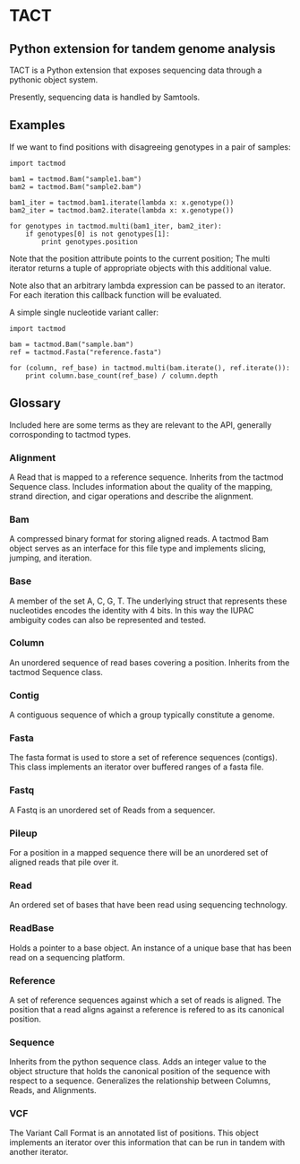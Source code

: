 TACT
====
Python extension for tandem genome analysis
-------------------------------------------

TACT is a Python extension that exposes sequencing data through a pythonic
object system.

Presently, sequencing data is handled by Samtools.

Examples
--------

If we want to find positions with disagreeing genotypes in a pair of samples:

    import tactmod

    bam1 = tactmod.Bam("sample1.bam")
    bam2 = tactmod.Bam("sample2.bam")
    
    bam1_iter = tactmod.bam1.iterate(lambda x: x.genotype())
    bam2_iter = tactmod.bam2.iterate(lambda x: x.genotype())

    for genotypes in tactmod.multi(bam1_iter, bam2_iter):
        if genotypes[0] is not genotypes[1]:
            print genotypes.position

Note that the position attribute points to the current position; The multi
iterator returns a tuple of appropriate objects with this additional value.

Note also that an arbitrary lambda expression can be passed to an iterator.
For each iteration this callback function will be evaluated.

A simple single nucleotide variant caller:

    import tactmod

    bam = tactmod.Bam("sample.bam")
    ref = tactmod.Fasta("reference.fasta")
    
    for (column, ref_base) in tactmod.multi(bam.iterate(), ref.iterate()):
        print column.base_count(ref_base) / column.depth

Glossary
--------

Included here are some terms as they are relevant to the API, generally
corrosponding to tactmod types.

### Alignment
A Read that is mapped to a reference sequence.  Inherits from the tactmod 
Sequence class.  Includes information about the quality of the mapping, strand
direction, and cigar operations and describe the alignment.

### Bam
A compressed binary format for storing aligned reads.  A tactmod Bam object
serves as an interface for this file type and implements slicing, jumping,
and iteration.

### Base
A member of the set A, C, G, T.  The underlying struct that represents these
nucleotides encodes the identity with 4 bits.  In this way the IUPAC ambiguity
codes can also be represented and tested.

### Column
An unordered sequence of read bases covering a position.  Inherits from the 
tactmod Sequence class.

### Contig
A contiguous sequence of which a group typically constitute a genome.

### Fasta
The fasta format is used to store a set of reference sequences (contigs).
This class implements an iterator over buffered ranges of a fasta file.

### Fastq
A Fastq is an unordered set of Reads from a sequencer.

### Pileup
For a position in a mapped sequence there will be an unordered set of aligned
reads that pile over it.

### Read
An ordered set of bases that have been read using sequencing technology.

### ReadBase
Holds a pointer to a base object.  An instance of a unique base that has
been read on a sequencing platform.

### Reference
A set of reference sequences against which a set of reads is aligned. The
position that a read aligns against a reference is refered to as its
canonical position.

### Sequence
Inherits from the python sequence class.  Adds an integer value to the
object structure that holds the canonical position of the sequence with
respect to a sequence.  Generalizes the relationship between Columns, Reads, and
Alignments.

### VCF
The Variant Call Format is an annotated list of positions.  This object
implements an iterator over this information that can be run in tandem
with another iterator.
